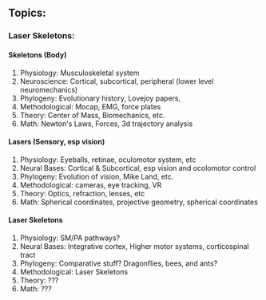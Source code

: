 
## Topics: 

### Laser Skeletons: 

####  Skeletons (Body)
 1. Physiology: Musculoskeletal system 
 2. Neuroscience: Cortical, subcortical, peripheral (lower level neuromechanics)
 3. Phylogeny: Evolutionary history, Lovejoy papers, 
 4. Methodological: Mocap, EMG, force plates
 5. Theory:  Center of Mass, Biomechanics,  etc.
 6. Math: Newton's Laws, Forces, 3d trajectory analysis
 
#### Lasers (Sensory, esp vision)
  1. Physiology:  Eyeballs, retinae, oculomotor system, etc
  2. Neural Bases: Cortical & Subcortical, esp vision and ocolomotor control
  3. Phylogeny: Evolution of vision, Mike Land, etc.
  4. Methodological:  cameras, eye tracking, VR
  5. Theory: Optics, refraction, lenses, etc
  6. Math: Spherical coordinates, projective geometry, spherical coordinates

#### Laser Skeletons
1. Physiology: SM/PA pathways? 
2. Neural Bases: Integrative cortex, Higher motor systems, corticospinal tract
 3. Phylogeny: Comparative stuff? Dragonflies, bees, and ants? 
 4. Methodological: Laser Skeletons
 5. Theory: ???
 6. Math: ???